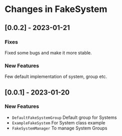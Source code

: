 # Changes in FakeSystem

## [0.0.2] - 2023-01-21
### Fixes
Fixed some bugs and make it more stable.

### New Features
Few default implementation of system, group etc.

## [0.0.1] - 2023-01-20
### New Features
- `DefaultFakeSystemGroup` Default group for Systems
- `ExampleFakeSystem` For System class example
- `FakeSystemManager` To manage System Groups
